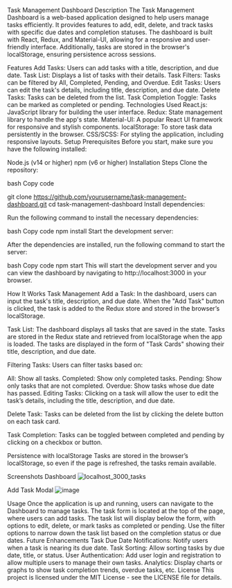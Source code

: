 Task Management Dashboard
Description
The Task Management Dashboard is a web-based application designed to help users manage tasks efficiently. It provides features to add, edit, delete, and track tasks with specific due dates and completion statuses. The dashboard is built with React, Redux, and Material-UI, allowing for a responsive and user-friendly interface. Additionally, tasks are stored in the browser's localStorage, ensuring persistence across sessions.

Features
Add Tasks: Users can add tasks with a title, description, and due date.
Task List: Displays a list of tasks with their details.
Task Filters: Tasks can be filtered by All, Completed, Pending, and Overdue.
Edit Tasks: Users can edit the task's details, including title, description, and due date.
Delete Tasks: Tasks can be deleted from the list.
Task Completion Toggle: Tasks can be marked as completed or pending.
Technologies Used
React.js: JavaScript library for building the user interface.
Redux: State management library to handle the app's state.
Material-UI: A popular React UI framework for responsive and stylish components.
localStorage: To store task data persistently in the browser.
CSS/SCSS: For styling the application, including responsive layouts.
Setup
Prerequisites
Before you start, make sure you have the following installed:

Node.js (v14 or higher)
npm (v6 or higher)
Installation Steps
Clone the repository:

bash
Copy code

git clone https://github.com/yourusername/task-management-dashboard.git
cd task-management-dashboard
Install dependencies:

Run the following command to install the necessary dependencies:

bash
Copy code
npm install
Start the development server:

After the dependencies are installed, run the following command to start the server:

bash
Copy code
npm start
This will start the development server and you can view the dashboard by navigating to http://localhost:3000 in your browser.


How It Works
Task Management
Add a Task: In the dashboard, users can input the task's title, description, and due date. When the "Add Task" button is clicked, the task is added to the Redux store and stored in the browser’s localStorage.

Task List: The dashboard displays all tasks that are saved in the state. Tasks are stored in the Redux state and retrieved from localStorage when the app is loaded. The tasks are displayed in the form of "Task Cards" showing their title, description, and due date.

Filtering Tasks: Users can filter tasks based on:

All: Show all tasks.
Completed: Show only completed tasks.
Pending: Show only tasks that are not completed.
Overdue: Show tasks whose due date has passed.
Editing Tasks: Clicking on a task will allow the user to edit the task’s details, including the title, description, and due date.

Delete Task: Tasks can be deleted from the list by clicking the delete button on each task card.

Task Completion: Tasks can be toggled between completed and pending by clicking on a checkbox or button.

Persistence with localStorage
Tasks are stored in the browser’s localStorage, so even if the page is refreshed, the tasks remain available.

Screenshots
Dashboard
![localhost_3000_tasks](https://github.com/user-attachments/assets/2e583937-fb0e-4583-a66c-58a91a57058a)

Add Task Modal
![image](https://github.com/user-attachments/assets/fa1b3d82-5334-43eb-b7b5-51aa30181f39)


Usage
Once the application is up and running, users can navigate to the Dashboard to manage tasks.
The task form is located at the top of the page, where users can add tasks.
The task list will display below the form, with options to edit, delete, or mark tasks as completed or pending.
Use the filter options to narrow down the task list based on the completion status or due dates.
Future Enhancements
Task Due Date Notifications: Notify users when a task is nearing its due date.
Task Sorting: Allow sorting tasks by due date, title, or status.
User Authentication: Add user login and registration to allow multiple users to manage their own tasks.
Analytics: Display charts or graphs to show task completion trends, overdue tasks, etc.
License
This project is licensed under the MIT License - see the LICENSE file for details.
